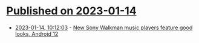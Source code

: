# [Published on 2023-01-14](index.md)

* [2023-01-14, 10:12:03](https://news.ycombinator.com/item?id=34378985) - [New Sony Walkman music players feature good looks, Android 12](https://arstechnica.com/gadgets/2023/01/new-sony-walkman-music-players-feature-stunning-good-looks-android-12/)
